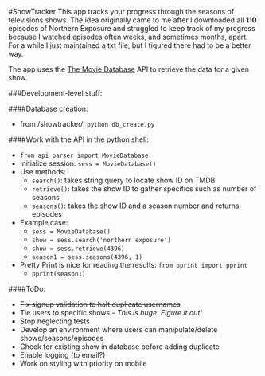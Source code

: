 #ShowTracker
This app tracks your progress through the seasons of televisions shows. The idea
originally came to me after I downloaded all **110** episodes of Northern Exposure and 
struggled to keep track of my progress because I watched episodes often weeks, and sometimes months, apart.
For a while I just maintained a txt file, but I figured there had to be a better 
way.

The app uses the [The Movie Database](http://www.themoviedb.org/) API to retrieve
the data for a given show.

###Development-level stuff:

####Database creation:
+ from /showtracker/: `python db_create.py`

####Work with the API in the python shell:
+ `from api_parser import MovieDatabase`
+ Initialize session: `sess = MovieDatabase()`
+ Use methods: 
    + `search()`: takes string query to locate show ID on TMDB
    + `retrieve()`: takes the show ID to gather specifics such as number of seasons
    + `seasons()`: takes the show ID and a season number and returns episodes
+ Example case:
    + `sess = MovieDatabase()`
    + `show = sess.search('northern exposure')`
    + `show = sess.retrieve(4396)`
    + `season1 = sess.seasons(4396, 1)`
+ Pretty Print is nice for reading the results: `from pprint import pprint`
    + `pprint(season1)`


####ToDo:
+ <del>Fix signup validation to halt duplicate usernames</del>
+ Tie users to specific shows - *This is huge. Figure it out!*
+ Stop neglecting tests
+ Develop an environment where users can manipulate/delete shows/seasons/episodes
+ Check for existing show in database before adding duplicate
+ Enable logging (to email?)
+ Work on styling with priority on mobile




